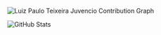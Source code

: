 ![Luiz Paulo Teixeira Juvencio Contribution Graph](https://github-readme-activity-graph.vercel.app/graph?username=LuizPauloDesigner&theme=github-compact)

![GitHub Stats](https://github-readme-stats.vercel.app/api?username=LuizPauloDesigner&show_icons=true&theme=github_dark)

<!--
**LuizPauloDesigner/LuizPauloDesigner** is a ✨ _special_ ✨ repository because its `README.md` (this file) appears on your GitHub profile.

Here are some ideas to get you started:

- 🔭 I’m currently working on ...
- 🌱 I’m currently learning ...
- 👯 I’m looking to collaborate on ...
- 🤔 I’m looking for help with ...
- 💬 Ask me about ...
- 📫 How to reach me: ...
- 😄 Pronouns: ...
- ⚡ Fun fact: ...
-->
